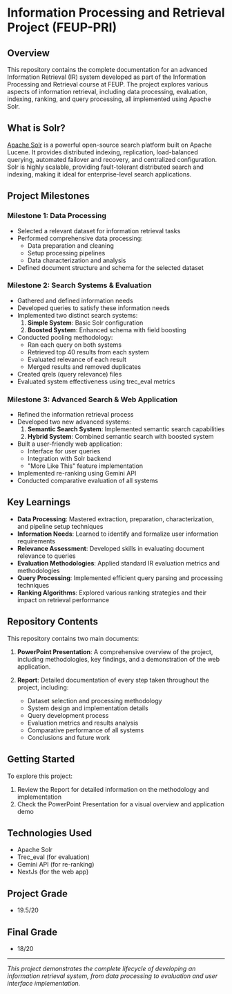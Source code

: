 # Information Processing and Retrieval Project (FEUP-PRI)

## Overview
This repository contains the complete documentation for an advanced Information Retrieval (IR) system developed as part of the Information Processing and Retrieval course at FEUP. The project explores various aspects of information retrieval, including data processing, evaluation, indexing, ranking, and query processing, all implemented using Apache Solr.

## What is Solr?
[Apache Solr](https://solr.apache.org/) is a powerful open-source search platform built on Apache Lucene. It provides distributed indexing, replication, load-balanced querying, automated failover and recovery, and centralized configuration. Solr is highly scalable, providing fault-tolerant distributed search and indexing, making it ideal for enterprise-level search applications.

## Project Milestones

### Milestone 1: Data Processing
- Selected a relevant dataset for information retrieval tasks
- Performed comprehensive data processing:
  - Data preparation and cleaning
  - Setup processing pipelines
  - Data characterization and analysis
- Defined document structure and schema for the selected dataset

### Milestone 2: Search Systems & Evaluation
- Gathered and defined information needs
- Developed queries to satisfy these information needs
- Implemented two distinct search systems:
  1. **Simple System**: Basic Solr configuration
  2. **Boosted System**: Enhanced schema with field boosting
- Conducted pooling methodology:
  - Ran each query on both systems
  - Retrieved top 40 results from each system
  - Evaluated relevance of each result
  - Merged results and removed duplicates
- Created qrels (query relevance) files
- Evaluated system effectiveness using trec_eval metrics

### Milestone 3: Advanced Search & Web Application
- Refined the information retrieval process
- Developed two new advanced systems:
  1. **Semantic Search System**: Implemented semantic search capabilities
  2. **Hybrid System**: Combined semantic search with boosted system
- Built a user-friendly web application:
  - Interface for user queries
  - Integration with Solr backend
  - "More Like This" feature implementation
- Implemented re-ranking using Gemini API
- Conducted comparative evaluation of all systems

## Key Learnings
- **Data Processing**: Mastered extraction, preparation, characterization, and pipeline setup techniques
- **Information Needs**: Learned to identify and formalize user information requirements
- **Relevance Assessment**: Developed skills in evaluating document relevance to queries
- **Evaluation Methodologies**: Applied standard IR evaluation metrics and methodologies
- **Query Processing**: Implemented efficient query parsing and processing techniques
- **Ranking Algorithms**: Explored various ranking strategies and their impact on retrieval performance

## Repository Contents

This repository contains two main documents:

1. **PowerPoint Presentation**: A comprehensive overview of the project, including methodologies, key findings, and a demonstration of the web application.

2. **Report**: Detailed documentation of every step taken throughout the project, including:
   - Dataset selection and processing methodology
   - System design and implementation details
   - Query development process
   - Evaluation metrics and results analysis
   - Comparative performance of all systems
   - Conclusions and future work

## Getting Started

To explore this project:
1. Review the Report for detailed information on the methodology and implementation
2. Check the PowerPoint Presentation for a visual overview and application demo

## Technologies Used
- Apache Solr
- Trec_eval (for evaluation)
- Gemini API (for re-ranking)
- NextJs (for the web app)


## Project Grade
- 19.5/20

## Final Grade
- 18/20

---

*This project demonstrates the complete lifecycle of developing an information retrieval system, from data processing to evaluation and user interface implementation.*